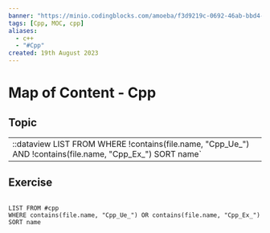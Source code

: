 ```yaml
---
banner: "https://minio.codingblocks.com/amoeba/f3d9219c-0692-46ab-bbd4-a16b997c7ecc.png"
tags: [Cpp, MOC, cpp]
aliases:
  - c++
  - "#Cpp"  
created: 19th August 2023  
---
```


# Map of Content - Cpp

## Topic

|     |
| --- |
| ::dataview LIST FROM WHERE !contains(file.name, "Cpp_Ue_") AND !contains(file.name, "Cpp_Ex_") SORT name`    |

## Exercise

```dataview

LIST FROM #cpp
WHERE contains(file.name, "Cpp_Ue_") OR contains(file.name, "Cpp_Ex_")
SORT name

```